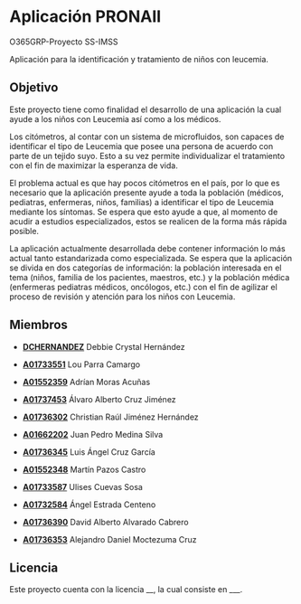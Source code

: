 # Aplicación PRONAII 
O365GRP-Proyecto SS-IMSS

Aplicación para la identificación y tratamiento de niños con leucemia.


## Objetivo

Este proyecto tiene como finalidad el desarrollo de una aplicación la cual ayude a los niños con Leucemia así como a los médicos. 

Los citómetros, al contar con un sistema de microfluidos, son capaces de identificar el tipo de Leucemia que posee una persona de acuerdo con parte de un tejido suyo. Esto a su vez permite individualizar el tratamiento con el fin de maximizar la esperanza de vida.

El problema actual es que hay pocos citómetros en el país, por lo que es necesario que la aplicación presente ayude a toda la población (médicos, pediatras, enfermeras, niños, familias) a identificar el tipo de Leucemia mediante los síntomas. Se espera que esto ayude a que, al momento de acudir a estudios especializados, estos se realicen de la forma más rápida posible. 

La aplicación actualmente desarrollada debe contener información lo más actual tanto estandarizada como especializada. Se espera que la aplicación se divida en dos categorías de información: la población interesada en el tema (niños, familia de los pacientes, maestros, etc.) y la población médica (enfermeras pediatras médicos, oncólogos, etc.) con el fin de agilizar el proceso de revisión y atención para los niños con Leucemia.

## Miembros

- [**DCHERNANDEZ**](mailto:dchernandez@tec.mx) Debbie Crystal Hernández
- [**A01733551**](mailto:A01733551@tec.mx) Lou Parra Camargo

- [**A01552359**](mailto:A01552359@tec.mx) Adrían Moras Acuñas
- [**A01737453**](mailto:a01737453@tec.mx) Álvaro Alberto Cruz Jiménez
- [**A01736302**](mailto:A01736302@tec.mx) Christian Raúl Jiménez Hernández
- [**A01662202**](mailto:A01662202@tec.mx) Juan Pedro Medina Silva
- [**A01736345**](mailto:A01736345@tec.mx) Luis Ángel Cruz García
- [**A01552348**](mailto:A01552348@tec.mx) Martín Pazos Castro
- [**A01733587**](mailto:A01733587@tec.mx) Ulises Cuevas Sosa
- [**A01732584**](mailto:A01732584@tec.mx) Ángel Estrada Centeno
- [**A01736390**](mailto:a01736353@tec.mx) David Alberto Alvarado Cabrero
- [**A01736353**](mailto:a01736353@tec.mx) Alejandro Daniel Moctezuma Cruz


## Licencia

Este proyecto cuenta con la licencia __, la cual consiste en ___.
